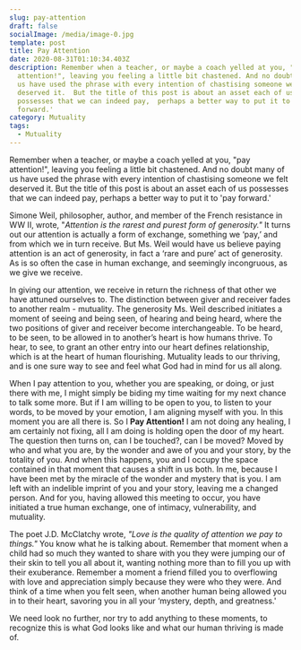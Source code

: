 ```yaml
---
slug: pay-attention
draft: false
socialImage: /media/image-0.jpg
template: post
title: Pay Attention
date: 2020-08-31T01:10:34.403Z
description: Remember when a teacher, or maybe a coach yelled at you, "pay
  attention!", leaving you feeling a little bit chastened. And no doubt many of
  us have used the phrase with every intention of chastising someone we felt
  deserved it.  But the title of this post is about an asset each of us
  possesses that we can indeed pay,  perhaps a better way to put it to 'pay
  forward.'
category: Mutuality
tags:
  - Mutuality
---
```

Remember when a teacher, or maybe a coach yelled at you, "pay attention!", leaving you feeling a little bit chastened. And no doubt many of us have used the phrase with every intention of chastising someone we felt deserved it.  But the title of this post is about an asset each of us possesses that we can indeed pay,  perhaps a better way to put it to 'pay forward.' 	

Simone Weil, philosopher, author, and member of the French resistance in WW II, wrote, "*Attention is the rarest and purest form of generosity."*  It turns out our attention is actually a form of exchange, something we ‘pay,’ and from which we in turn receive.  But Ms. Weil would have us believe paying attention is an act of generosity, in fact a ‘rare and pure’ act of generosity.  As is so often the case in human exchange, and seemingly incongruous, as we give we receive. 

In giving our attention, we receive in return the richness of that other we have attuned ourselves to.  The distinction between giver and receiver fades to another realm - mutuality.  The generosity Ms. Weil described initiates a moment of seeing and being seen, of hearing and being heard, where the two positions of giver and receiver become interchangeable.  To be heard, to be seen, to be allowed in to another’s heart is how humans thrive. To hear, to see, to grant an other entry into our heart defines relationship,  which is at the heart of human flourishing.  Mutuality leads to our thriving,  and is one sure way to see and feel what God had in mind for us all along. 

When I pay attention to you, whether you are speaking, or doing, or just there with me, I might simply be biding my time waiting for my next chance to talk some more.   But if I am willing to be open to you,  to listen to your words, to be moved by your emotion,  I am aligning myself with you.  In this moment you are all there is.  So I **Pay Attention!**   I am not doing any healing, I am certainly not fixing,  all I am doing is holding open the door of my heart.  The question then turns on, can I be touched?, can I be moved?   Moved by who and what you are, by the wonder and awe of you and your story, by the totality of you.  And when this happens, you and I occupy the space contained in that moment that causes a shift in us both.  In me, because I have been met by the miracle of the wonder and mystery that is you.  I am left with an indelible imprint of you and your story, leaving me a changed person.   And for you, having allowed this meeting to occur, you have initiated a true human exchange, one of intimacy, vulnerability, and mutuality.  

The poet J.D. McClatchy wrote, *"Love is the quality of attention we pay to things."* You know what he is talking about.  Remember that moment when a child had so much they wanted to share with you they were jumping our of their skin to tell you all about it, wanting nothing more than to fill you up with their exuberance.  Remember a moment a friend filled you to overflowing with love and appreciation simply because they were who they were.  And think of a time when you felt seen, when another human being allowed you in to their heart, savoring you in all your ‘mystery, depth, and greatness.'

We need look no further, nor try to add anything to these moments, to recognize this is what God looks like and what our human thriving is made of.